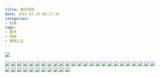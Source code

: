 ```yaml
---
title: 童年掠影
date: 2016-03-28 00:27:34
categories:
- 影集
tags:
- 童年
- 相册
- 雅薇公主
---
```

![](/images/childhood/20160328/01.png)
<!-- more -->
![](/images/childhood/20160328/02.png)
![](/images/childhood/20160328/03.png)
![](/images/childhood/20160328/04.png)
![](/images/childhood/20160328/05.png)
![](/images/childhood/20160328/06.png)
![](/images/childhood/20160328/07.png)
![](/images/childhood/20160328/08.png)
![](/images/childhood/20160328/09.png)
![](/images/childhood/20160328/10.png)
![](/images/childhood/20160328/11.png)
![](/images/childhood/20160328/12.png)
![](/images/childhood/20160328/13.png)
![](/images/childhood/20160328/14.png)
![](/images/childhood/20160328/15.png)
![](/images/childhood/20160328/16.png)
![](/images/childhood/20160328/17.png)
![](/images/childhood/20160328/18.png)
![](/images/childhood/20160328/19.png)
![](/images/childhood/20160328/20.png)
![](/images/childhood/20160328/21.png)
![](/images/childhood/20160328/22.png)
![](/images/childhood/20160328/23.png)
![](/images/childhood/20160328/24.png)
![](/images/childhood/20160328/25.png)
![](/images/childhood/20160328/26.png)
![](/images/childhood/20160328/27.png)
![](/images/childhood/20160328/28.png)
![](/images/childhood/20160328/29.png)
![](/images/childhood/20160328/30.png)
![](/images/childhood/20160328/31.png)
![](/images/childhood/20160328/32.png)
![](/images/childhood/20160328/33.png)
![](/images/childhood/20160328/34.png)
![](/images/childhood/20160328/35.png)
![](/images/childhood/20160328/36.png)
![](/images/childhood/20160328/37.png)
